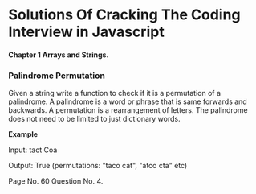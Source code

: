 # Solutions Of Cracking The Coding Interview in Javascript

#### Chapter 1 Arrays and Strings.

### Palindrome Permutation

Given a string write a function to check if it is a permutation of a palindrome. A palindrome is a word or phrase that is same forwards and backwards. A permutation is a rearrangement of letters. The palindrome does not need to be limited to just dictionary words.

**Example**

Input: tact Coa

Output: True (permutations: "taco cat", "atco cta" etc)

Page No. 60 Question No. 4.
